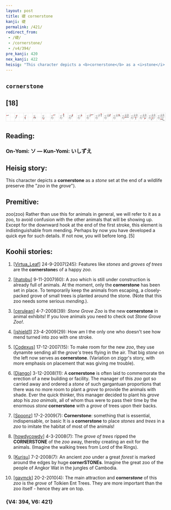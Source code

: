 ```yaml
---
layout: post
title: 礎 cornerstone
kanji: 礎
permalink: /421/
redirect_from:
 - /礎/
 - /cornerstone/
 - /v4/394/
pre_kanji: 420
nex_kanji: 422
heisig: "This character depicts a <b>cornerstone</b> as a <i>stone</i> set at the end of a wildlife preserve (the &quot;<i>zoo</i> in the<i> grove</i>&quot;). zoo(zoo) Rather than use this for animals in general, we will refer to it as a zoo, to avoid confusion with the other animals that will be showing up. Except for the downward hook at the end of the first stroke, this element is indistinguishable from mending. Perhaps by now you have developed a quick eye for such details. If not now, you will before long. [5]"
---
```


## `cornerstone`

## [18]

<div class="stroke"><img src="../images/E7A48E.png" /></div>

## Reading:

### On-Yomi: ソ &mdash; Kun-Yomi: いしずえ

## Heisig story:

This character depicts a <b>cornerstone</b> as a <i>stone</i> set at the end of a wildlife preserve (the &quot;<i>zoo</i> in the<i> grove</i>&quot;).

## Premitive:

zoo(zoo) Rather than use this for animals in general, we will refer to it as a zoo, to avoid confusion with the other animals that will be showing up. Except for the downward hook at the end of the first stroke, this element is indistinguishable from mending. Perhaps by now you have developed a quick eye for such details. If not now, you will before long. [5]

## Koohii stories:

1) [<a href="http://kanji.koohii.com/profile/Virtua_Leaf">Virtua_Leaf</a>] 24-9-2007(245): Features like <em>stones</em> and <em>groves of trees</em> are the<strong> cornerstone</strong>s of a happy <em>zoo</em>.

2) [<a href="http://kanji.koohii.com/profile/ihatobu">ihatobu</a>] 9-11-2007(60): A zoo which is still under construction is already full of animals. At the moment, only the<strong> cornerstone</strong> has been set in place. To temporarily keep the animals from escaping, a closely-packed grove of small trees is planted around the stone. (Note that this zoo needs some serious <em>mending</em>.).

3) [<a href="http://kanji.koohii.com/profile/cerulean">cerulean</a>] 4-7-2008(39): <em>Stone Grove Zoo</em> is the new<strong> cornerstone</strong> in animal exhibits! If you love animals you need to check out <em>Stone Grove Zoo!</em>.

4) [<a href="http://kanji.koohii.com/profile/jshield1">jshield1</a>] 23-4-2009(29): How am I the only one who doesn&#039;t see how mend turned into zoo with one stroke.

5) [<a href="http://kanji.koohii.com/profile/Codexus">Codexus</a>] 17-12-2007(15): To make room for the new <em>zoo</em>, they use dynamite sending all the <em>grove&#039;s</em> trees flying in the air. That big <em>stone</em> on the left now serves as<strong> cornerstone</strong>. (Variation on ziggr&#039;s story, with more emphasis on placement that was giving me trouble).

6) [<a href="http://kanji.koohii.com/profile/Django">Django</a>] 3-12-2008(11): A<strong> cornerstone</strong> is often laid to commemorate the erection of a new building or facility. The manager of this <em>zoo</em> got so carried away and ordered a <em>stone</em> of such gargantuan proportions that there was no more room to plant a <em>grove</em> to provide the animals with shade. Ever the quick thinker, this manager decided to plant his <em>grove</em> atop his <em>zoo animals</em>, all of whom thus were to pass their time by the enormous <em>stone</em><strong> cornerstone</strong> with a <em>grove</em> of trees upon their backs.

7) [<a href="http://kanji.koohii.com/profile/Spoonz">Spoonz</a>] 17-2-2009(7): <strong>Cornerstone</strong>: something that is essential, indispensable, or basic It is a<strong> cornerstone</strong> to place <em>stones</em> and <em>trees</em> in a <em>zoo</em> to imitate the habitat of most of the animals!

8) [<a href="http://kanji.koohii.com/profile/howdycowdy">howdycowdy</a>] 4-3-2008(7): The <em>grove of trees</em> ripped the<strong> CORNERSTONE</strong> of the <em>zoo</em> away, thereby creating an exit for the animals. (Imagine the walking trees from Lord of the Rings).

9) [<a href="http://kanji.koohii.com/profile/Kurisu">Kurisu</a>] 7-2-2008(7): An ancient <em>zoo</em> under a great <em>forest</em> is marked around the edges by huge <strong>cornerSTONEs</strong>. Imagine the great zoo of the people of Angkor Wat in the jungles of Cambodia.

10) [<a href="http://kanji.koohii.com/profile/gavmck">gavmck</a>] 20-2-2010(4): The main attraction and <strong>corner<em>stone</em></strong> of this <em>zoo</em> is the <em>grove</em> of Tolkien Ent Trees. They are more important than the zoo itself - hence they are on top.

### {V4: 394, V6: 421}
